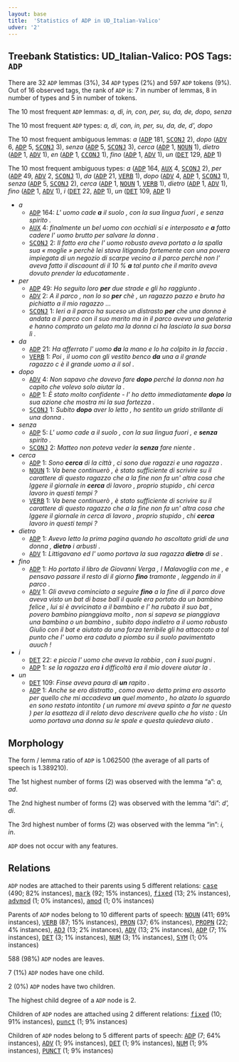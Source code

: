 ```yaml
---
layout: base
title:  'Statistics of ADP in UD_Italian-Valico'
udver: '2'
---
```


## Treebank Statistics: UD_Italian-Valico: POS Tags: `ADP`

There are 32 `ADP` lemmas (3%), 34 `ADP` types (2%) and 597 `ADP` tokens (9%).
Out of 16 observed tags, the rank of `ADP` is: 7 in number of lemmas, 8 in number of types and 5 in number of tokens.

The 10 most frequent `ADP` lemmas: <em>a, di, in, con, per, su, da, de, dopo, senza</em>

The 10 most frequent `ADP` types:  <em>a, di, con, in, per, su, da, de, d', dopo</em>

The 10 most frequent ambiguous lemmas: <em>a</em> (<tt><a href="it_valico-pos-ADP.html">ADP</a></tt> 181, <tt><a href="it_valico-pos-SCONJ.html">SCONJ</a></tt> 2), <em>dopo</em> (<tt><a href="it_valico-pos-ADV.html">ADV</a></tt> 6, <tt><a href="it_valico-pos-ADP.html">ADP</a></tt> 5, <tt><a href="it_valico-pos-SCONJ.html">SCONJ</a></tt> 3), <em>senza</em> (<tt><a href="it_valico-pos-ADP.html">ADP</a></tt> 5, <tt><a href="it_valico-pos-SCONJ.html">SCONJ</a></tt> 3), <em>cerca</em> (<tt><a href="it_valico-pos-ADP.html">ADP</a></tt> 1, <tt><a href="it_valico-pos-NOUN.html">NOUN</a></tt> 1), <em>dietro</em> (<tt><a href="it_valico-pos-ADP.html">ADP</a></tt> 1, <tt><a href="it_valico-pos-ADV.html">ADV</a></tt> 1), <em>en</em> (<tt><a href="it_valico-pos-ADP.html">ADP</a></tt> 1, <tt><a href="it_valico-pos-CCONJ.html">CCONJ</a></tt> 1), <em>fino</em> (<tt><a href="it_valico-pos-ADP.html">ADP</a></tt> 1, <tt><a href="it_valico-pos-ADV.html">ADV</a></tt> 1), <em>un</em> (<tt><a href="it_valico-pos-DET.html">DET</a></tt> 129, <tt><a href="it_valico-pos-ADP.html">ADP</a></tt> 1)

The 10 most frequent ambiguous types:  <em>a</em> (<tt><a href="it_valico-pos-ADP.html">ADP</a></tt> 164, <tt><a href="it_valico-pos-AUX.html">AUX</a></tt> 4, <tt><a href="it_valico-pos-SCONJ.html">SCONJ</a></tt> 2), <em>per</em> (<tt><a href="it_valico-pos-ADP.html">ADP</a></tt> 49, <tt><a href="it_valico-pos-ADV.html">ADV</a></tt> 2, <tt><a href="it_valico-pos-SCONJ.html">SCONJ</a></tt> 1), <em>da</em> (<tt><a href="it_valico-pos-ADP.html">ADP</a></tt> 21, <tt><a href="it_valico-pos-VERB.html">VERB</a></tt> 1), <em>dopo</em> (<tt><a href="it_valico-pos-ADV.html">ADV</a></tt> 4, <tt><a href="it_valico-pos-ADP.html">ADP</a></tt> 1, <tt><a href="it_valico-pos-SCONJ.html">SCONJ</a></tt> 1), <em>senza</em> (<tt><a href="it_valico-pos-ADP.html">ADP</a></tt> 5, <tt><a href="it_valico-pos-SCONJ.html">SCONJ</a></tt> 2), <em>cerca</em> (<tt><a href="it_valico-pos-ADP.html">ADP</a></tt> 1, <tt><a href="it_valico-pos-NOUN.html">NOUN</a></tt> 1, <tt><a href="it_valico-pos-VERB.html">VERB</a></tt> 1), <em>dietro</em> (<tt><a href="it_valico-pos-ADP.html">ADP</a></tt> 1, <tt><a href="it_valico-pos-ADV.html">ADV</a></tt> 1), <em>fino</em> (<tt><a href="it_valico-pos-ADP.html">ADP</a></tt> 1, <tt><a href="it_valico-pos-ADV.html">ADV</a></tt> 1), <em>i</em> (<tt><a href="it_valico-pos-DET.html">DET</a></tt> 22, <tt><a href="it_valico-pos-ADP.html">ADP</a></tt> 1), <em>un</em> (<tt><a href="it_valico-pos-DET.html">DET</a></tt> 109, <tt><a href="it_valico-pos-ADP.html">ADP</a></tt> 1)


* <em>a</em>
  * <tt><a href="it_valico-pos-ADP.html">ADP</a></tt> 164: <em>L' uomo cade <b>a</b> il suolo , con la sua lingua fuori , e senza spirito .</em>
  * <tt><a href="it_valico-pos-AUX.html">AUX</a></tt> 4: <em>finalmente un bel uomo con occhiali si e interposato e <b>a</b> fatto cadere l' uomo brutto per salvare la donna .</em>
  * <tt><a href="it_valico-pos-SCONJ.html">SCONJ</a></tt> 2: <em>Il fatto era che l' uomo robusto aveva portato a la spalla sua « moglie » perchè lei stava litigando fortemente con una povera impiegata di un negozio di scarpe vecino a il parco perchè non l' aveva fatto il discaount di il 10 % <b>a</b> tal punto che il marito aveva dovuto prender la educatamente .</em>
* <em>per</em>
  * <tt><a href="it_valico-pos-ADP.html">ADP</a></tt> 49: <em>Ho seguito loro <b>per</b> due strade e gli ho raggiunto .</em>
  * <tt><a href="it_valico-pos-ADV.html">ADV</a></tt> 2: <em>A il parco , non lo so <b>per</b> chè , un ragazzo pazzo e bruto ha pichiatto a il mio ragazzo ...</em>
  * <tt><a href="it_valico-pos-SCONJ.html">SCONJ</a></tt> 1: <em>﻿Ieri a il parco ha suceso un distrasto <b>per</b> che una donna è andata a il parco con il suo marito ma in il parco aveva una gelateria e hanno comprato un gelato ma la donna ci ha lasciato la sua borsa lì .</em>
* <em>da</em>
  * <tt><a href="it_valico-pos-ADP.html">ADP</a></tt> 21: <em>Ha afferrato l' uomo <b>da</b> la mano e lo ha colpito in la faccia .</em>
  * <tt><a href="it_valico-pos-VERB.html">VERB</a></tt> 1: <em>Poi , il uomo con gli vestito benco <b>da</b> una a il grande ragazzo c è il grande uomo a il sol .</em>
* <em>dopo</em>
  * <tt><a href="it_valico-pos-ADV.html">ADV</a></tt> 4: <em>Non sapavo che dovevo fare <b>dopo</b> perché la donna non ha capito che volevo solo aiutar la .</em>
  * <tt><a href="it_valico-pos-ADP.html">ADP</a></tt> 1: <em>È stato molto confidente - l' ho detto immediatamente <b>dopo</b> la sua azione che mostra mi la sua fortezza .</em>
  * <tt><a href="it_valico-pos-SCONJ.html">SCONJ</a></tt> 1: <em>Subito <b>dopo</b> aver lo letto , ho sentito un grido strillante di una donna .</em>
* <em>senza</em>
  * <tt><a href="it_valico-pos-ADP.html">ADP</a></tt> 5: <em>L' uomo cade a il suolo , con la sua lingua fuori , e <b>senza</b> spirito .</em>
  * <tt><a href="it_valico-pos-SCONJ.html">SCONJ</a></tt> 2: <em>Matteo non poteva veder la <b>senza</b> fare niente .</em>
* <em>cerca</em>
  * <tt><a href="it_valico-pos-ADP.html">ADP</a></tt> 1: <em>Sono <b>cerca</b> di la città , ci sono due ragazzi e una ragazza .</em>
  * <tt><a href="it_valico-pos-NOUN.html">NOUN</a></tt> 1: <em>Va bene continuerò , è stato sufficiente di scrivire su il carattere di questo ragazzo che a la fine non fa un' altra cosa che lggere il giornale in <b>cerca</b> di lavoro , proprio stupido , chi cerca lavoro in questi tempi ?</em>
  * <tt><a href="it_valico-pos-VERB.html">VERB</a></tt> 1: <em>Va bene continuerò , è stato sufficiente di scrivire su il carattere di questo ragazzo che a la fine non fa un' altra cosa che lggere il giornale in cerca di lavoro , proprio stupido , chi <b>cerca</b> lavoro in questi tempi ?</em>
* <em>dietro</em>
  * <tt><a href="it_valico-pos-ADP.html">ADP</a></tt> 1: <em>Avevo letto la prima pagina quando ho ascoltato gridi de una donna , <b>dietro</b> i arbusti .</em>
  * <tt><a href="it_valico-pos-ADV.html">ADV</a></tt> 1: <em>Littigavano ed l' uomo portava la sua ragazza <b>dietro</b> di se .</em>
* <em>fino</em>
  * <tt><a href="it_valico-pos-ADP.html">ADP</a></tt> 1: <em>Ho portato il libro de Giovanni Verga , I Malavoglia con me , e pensavo passare il resto di il giorno <b>fino</b> tramonte , leggendo in il parco .</em>
  * <tt><a href="it_valico-pos-ADV.html">ADV</a></tt> 1: <em>Gli aveva cominciato a seguire <b>fino</b> a la fine di il parco dove aveva visto un bat di base ball il quale era portato da un bambino felice , lui si è avvicinato a il bambino e l' ha rubato il suo bat , povero bambino pianggiava molto , non si sapeva se pianggiava una bambina o un bambino , subito dopo indietro a il uomo robusto Giulio con il bat e aiutato da una forza terribile gli ha attaccato a tal punto che l' uomo era caduto a piombo su il suolo pavimentato auuch !</em>
* <em>i</em>
  * <tt><a href="it_valico-pos-DET.html">DET</a></tt> 22: <em>e piccia l' uomo che aveva la rabbia , con <b>i</b> suoi pugni .</em>
  * <tt><a href="it_valico-pos-ADP.html">ADP</a></tt> 1: <em>se la ragazza era <b>i</b> difficoltà era il mio dovere aiutar la .</em>
* <em>un</em>
  * <tt><a href="it_valico-pos-DET.html">DET</a></tt> 109: <em>Finse aveva paura di <b>un</b> rapito .</em>
  * <tt><a href="it_valico-pos-ADP.html">ADP</a></tt> 1: <em>Anche se ero distratto , como avevo detto prima ero assorto per quello che mi accadeva <b>un</b> quel momento , ho alzato lo sguardo en sono restato intontito ( un rumore mi aveva spinto a far ne questo ) per la esatteza di il relato devo descrivere quello che ho visto : Un uomo portava una donna su le spale e questa quiedeva aiuto .</em>

## Morphology

The form / lemma ratio of `ADP` is 1.062500 (the average of all parts of speech is 1.389210).

The 1st highest number of forms (2) was observed with the lemma “a”: <em>a, ad</em>.

The 2nd highest number of forms (2) was observed with the lemma “di”: <em>d', di</em>.

The 3rd highest number of forms (2) was observed with the lemma “in”: <em>i, in</em>.

`ADP` does not occur with any features.


## Relations

`ADP` nodes are attached to their parents using 5 different relations: <tt><a href="it_valico-dep-case.html">case</a></tt> (490; 82% instances), <tt><a href="it_valico-dep-mark.html">mark</a></tt> (92; 15% instances), <tt><a href="it_valico-dep-fixed.html">fixed</a></tt> (13; 2% instances), <tt><a href="it_valico-dep-advmod.html">advmod</a></tt> (1; 0% instances), <tt><a href="it_valico-dep-amod.html">amod</a></tt> (1; 0% instances)

Parents of `ADP` nodes belong to 10 different parts of speech: <tt><a href="it_valico-pos-NOUN.html">NOUN</a></tt> (411; 69% instances), <tt><a href="it_valico-pos-VERB.html">VERB</a></tt> (87; 15% instances), <tt><a href="it_valico-pos-PRON.html">PRON</a></tt> (37; 6% instances), <tt><a href="it_valico-pos-PROPN.html">PROPN</a></tt> (22; 4% instances), <tt><a href="it_valico-pos-ADJ.html">ADJ</a></tt> (13; 2% instances), <tt><a href="it_valico-pos-ADV.html">ADV</a></tt> (13; 2% instances), <tt><a href="it_valico-pos-ADP.html">ADP</a></tt> (7; 1% instances), <tt><a href="it_valico-pos-DET.html">DET</a></tt> (3; 1% instances), <tt><a href="it_valico-pos-NUM.html">NUM</a></tt> (3; 1% instances), <tt><a href="it_valico-pos-SYM.html">SYM</a></tt> (1; 0% instances)

588 (98%) `ADP` nodes are leaves.

7 (1%) `ADP` nodes have one child.

2 (0%) `ADP` nodes have two children.

The highest child degree of a `ADP` node is 2.

Children of `ADP` nodes are attached using 2 different relations: <tt><a href="it_valico-dep-fixed.html">fixed</a></tt> (10; 91% instances), <tt><a href="it_valico-dep-punct.html">punct</a></tt> (1; 9% instances)

Children of `ADP` nodes belong to 5 different parts of speech: <tt><a href="it_valico-pos-ADP.html">ADP</a></tt> (7; 64% instances), <tt><a href="it_valico-pos-ADV.html">ADV</a></tt> (1; 9% instances), <tt><a href="it_valico-pos-DET.html">DET</a></tt> (1; 9% instances), <tt><a href="it_valico-pos-NUM.html">NUM</a></tt> (1; 9% instances), <tt><a href="it_valico-pos-PUNCT.html">PUNCT</a></tt> (1; 9% instances)

